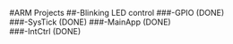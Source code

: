 
#ARM Projects
##-Blinking LED control
###-GPIO (DONE)				
###-SysTick (DONE)
###-MainApp (DONE)			
###-IntCtrl (DONE)			

